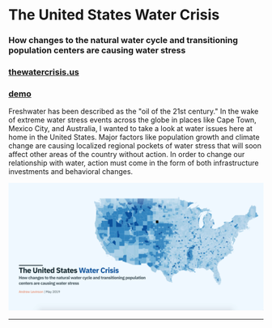 # The United States Water Crisis

### How changes to the natural water cycle and transitioning population centers are causing water stress

### [thewatercrisis.us](https://thewatercrisis.us/)

### [demo](https://drive.google.com/file/d/1nWjOxIFAHXeP3QiD66jHRvSLVFZlhfHD/view?usp=sharing)

Freshwater has been described as the "oil of the 21st century." In the wake of extreme water stress events across the globe in places like Cape Town, Mexico City, and Australia, I wanted to take a look at water issues here at home in the United States. Major factors like population growth and climate change are causing localized regional pockets of water stress that will soon affect other areas of the country without action. In order to change our relationship with water, action must come in the form of both infrastructure investments and behavioral changes.

![preview.png](../src/assets/images/preview.png)

---
